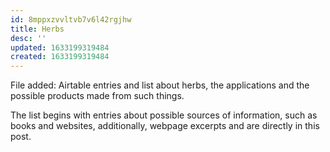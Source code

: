 ```yaml
---
id: 8mppxzvvltvb7v6l42rgjhw
title: Herbs
desc: ''
updated: 1633199319484
created: 1633199319484
---
```


File added: Airtable entries and list about herbs, the applications and the possible products made from such things.

The list begins with entries about possible sources of information, such as books and websites, additionally, webpage excerpts and are directly in this post.
